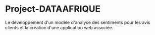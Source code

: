 # Project-DATAAFRIQUE
Le développement d'un modèle d'analyse des sentiments pour les avis clients et la création d'une application web associée.
